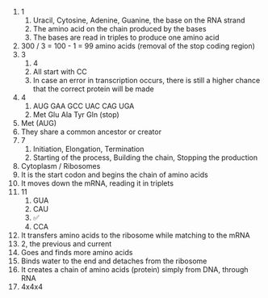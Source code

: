 1. 1
	1. Uracil, Cytosine, Adenine, Guanine, the base on the RNA strand
	2. The amino acid on the chain produced by the bases
	3. The bases are read in triples to produce one amino acid
2. 300 / 3 = 100 - 1 = 99 amino acids (removal of the stop coding region)
3. 3
	1. 4
	2. All start with CC
	3. In case an error in transcription occurs, there is still a higher chance that the correct protein will be made
4. 4
	1. AUG GAA GCC UAC CAG UGA
	2. Met Glu Ala Tyr Gln (stop)
5. Met (AUG)
6. They share a common ancestor or creator
7. 7
	1. Initiation, Elongation, Termination
	2. Starting of the process, Building the chain, Stopping the production
8. Cytoplasm / Ribosomes
9. It is the start codon and begins the chain of amino acids
10. It moves down the mRNA, reading it in triplets
11. 11
	1. GUA
	2. CAU
	3. ✅
	4. CCA
12. It transfers amino acids to the ribosome while matching to the mRNA
13. 2, the previous and current
14. Goes and finds more amino acids
15. Binds water to the end and detaches from the ribosome
16. It creates a chain of amino acids (protein) simply from DNA, through RNA
17. 4x4x4